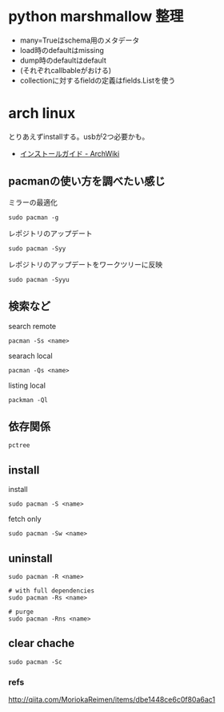 # python marshmallow 整理

- many=Trueはschema用のメタデータ
- load時のdefaultはmissing
- dump時のdefaultはdefault
- (それぞれcallbableがおける)
- collectionに対するfieldの定義はfields.Listを使う

# arch linux

とりあえずinstallする。usbが2つ必要かも。

- [インストールガイド - ArchWiki](https://wiki.archlinuxjp.org/index.php/%E3%82%A4%E3%83%B3%E3%82%B9%E3%83%88%E3%83%BC%E3%83%AB%E3%82%AC%E3%82%A4%E3%83%89)

## pacmanの使い方を調べたい感じ

ミラーの最適化

```
sudo pacman -g
```

レポジトリのアップデート

```
sudo pacman -Syy
```

レポジトリのアップデートをワークツリーに反映

```
sudo pacman -Syyu
```

## 検索など

search remote

```
pacman -Ss <name>
```

searach local
```
pacman -Qs <name>
```

listing local

```
packman -Ql
```

## 依存関係

```
pctree
```

## install

install 

```
sudo pacman -S <name>
```

fetch only

```
sudo pacman -Sw <name>
```

## uninstall

```
sudo pacman -R <name>

# with full dependencies
sudo pacman -Rs <name>

# purge
sudo pacman -Rns <name>
```

## clear chache

```
sudo pacman -Sc
```

### refs

http://qiita.com/MoriokaReimen/items/dbe1448ce6c0f80a6ac1
